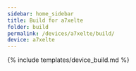 ```yaml
---
sidebar: home_sidebar
title: Build for a7xelte
folder: build
permalink: /devices/a7xelte/build/
device: a7xelte
---
```

{% include templates/device_build.md %}
